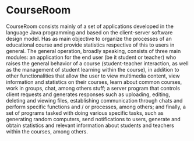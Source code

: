 # CourseRoom

CourseRoom consists mainly of a set of applications developed in the language Java programming and based on the client-server software design model. Has as main objective to organize the processes of an educational course and provide statistics respective of this to users in general. The general operation, broadly speaking, consists of three main modules: an application for the end user (be it student or teacher) who raises the general behavior of a course (student-teacher interaction, as well as the management of student learning within the course), in addition to other functionalities that allow the user to view multimedia content, view information and statistics on their courses, learn about common courses, work in groups, chat, among others stuff; a server program that controls client requests and generates responses such as uploading, editing, deleting and viewing files, establishing communication through chats and perform specific functions and / or processes, among others; and finally, a set of programs tasked with doing various specific tasks, such as generating random computers, send notifications to users, generate and obtain statistics and relevant information about students and teachers within the courses, among others.
